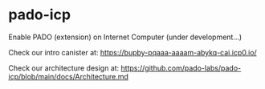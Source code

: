 # pado-icp
Enable PADO (extension) on Internet Computer (under development...)

Check our intro canister at: https://bupby-pqaaa-aaaam-abykq-cai.icp0.io/

Check our architecture design at: https://github.com/pado-labs/pado-icp/blob/main/docs/Architecture.md
